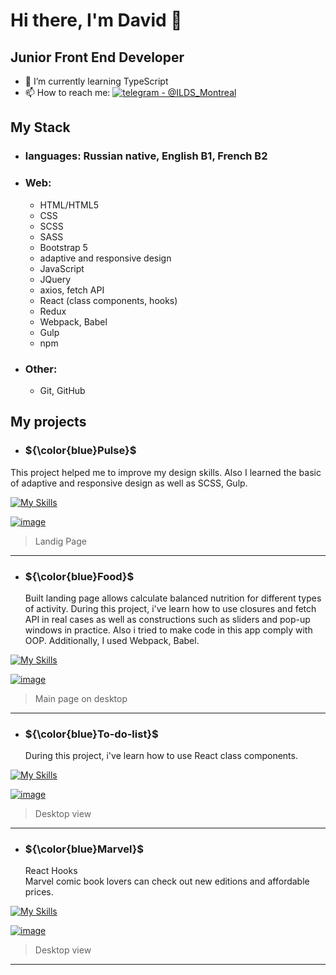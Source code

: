 # Hi there, I'm David 👋 


  ## Junior Front End Developer

- 🌱 I’m currently learning TypeScript
- 📫 How to reach me: [![telegram - @ILDS_Montreal](https://img.shields.io/badge/telegram-%40ILDS__Montreal-blue?logo=telegram&logoColor=bluelight)](https://t.me/ILDS_Montreal)
  
## My Stack

- ### languages: Russian native, English B1, French B2
- ###  Web:
 
  * HTML/HTML5
  * CSS
  * SCSS
  * SASS
  * Bootstrap 5
  * adaptive and responsive design
  * JavaScript
  * JQuery
  * axios, fetch API
  * React (class components, hooks)
  * Redux
  * Webpack, Babel
  * Gulp
  * npm
- ###  Other:
    * Git, GitHub

## My projects
- ### ${\color{blue}Pulse}$
This project helped me to improve my design skills.
Also I learned the basic of adaptive and responsive design 
as well as SCSS, Gulp.

[![My Skills](https://skillicons.dev/icons?i=js,html,css,figma,gulp)](https://skillicons.dev)

[![image](https://github.com/DavidP1983/DavidP1983/assets/40338951/ce400c91-d04c-4581-9f28-8500e4727adb)](https://davidp1983.github.io/Pulse/)
> Landig Page
-------

- ### ${\color{blue}Food}$
  Built landing page allows calculate balanced nutrition
  for different types of activity.
  During this project, i've learn how to use closures and fetch API in real cases as well as
  constructions such as sliders and pop-up windows in practice.
  Also i tried to make code in this app comply with OOP. Additionally, I used Webpack, Babel. 

[![My Skills](https://skillicons.dev/icons?i=js,html,css,webpack,babel)](https://skillicons.dev)


[![image](https://github.com/DavidP1983/DavidP1983/assets/40338951/9f1e201c-3532-469a-b268-84af4415d32e)](https://js-food-project.netlify.app/)
> Main page on desktop
-------

- ### ${\color{blue}To-do-list}$
  During this project, i've learn how to use React class components.
  
[![My Skills](https://skillicons.dev/icons?i=react)](https://skillicons.dev)
  
[![image](https://github.com/DavidP1983/DavidP1983/assets/40338951/cd655d50-7b2c-41f5-82ce-355e16305173)](https://react-employees-lists.netlify.app/)
 
  > Desktop view
-------

- ### ${\color{blue}Marvel}$
   React Hooks<br>
   Marvel comic book lovers can check out new editions and affordable prices.
  
[![My Skills](https://skillicons.dev/icons?i=react,redux)](https://skillicons.dev)

[![image](https://github.com/DavidP1983/DavidP1983/assets/40338951/90c974ed-30bc-4b63-8888-a1dbc50ed983)](https://react-marvel-pages.netlify.app/)

 > Desktop view
-------

  


